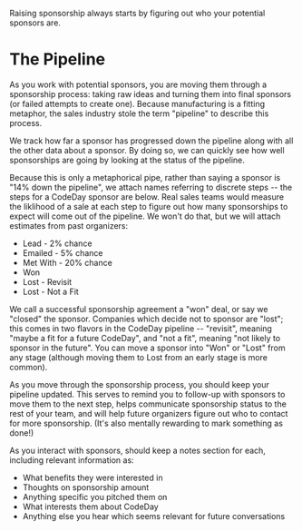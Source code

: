 Raising sponsorship always starts by figuring out who your potential sponsors are.

# The Pipeline

As you work with potential sponsors, you are moving them through a sponsorship process: taking raw ideas and turning them into final sponsors \(or failed attempts to create one\). Because manufacturing is a fitting metaphor, the sales industry stole the term "pipeline" to describe this process.

We track how far a sponsor has progressed down the pipeline along with all the other data about a sponsor. By doing so, we can quickly see how well sponsorships are going by looking at the status of the pipeline.

Because this is only a metaphorical pipe, rather than saying a sponsor is "14% down the pipeline", we attach names referring to discrete steps -- the steps for a CodeDay sponsor are below. Real sales teams would measure the liklihood of a sale at each step to figure out how many sponsorships to expect will come out of the pipeline. We won't do that, but we will attach estimates from past organizers:

* Lead - 2% chance
* Emailed - 5% chance
* Met With - 20% chance
* Won
* Lost - Revisit
* Lost - Not a Fit

We call a successful sponsorship agreement a "won" deal, or say we "closed" the sponsor. Companies which decide not to sponsor are "lost"; this comes in two flavors in the CodeDay pipeline -- "revisit", meaning "maybe a fit for a future CodeDay", and "not a fit", meaning "not likely to sponsor in the future". You can move a sponsor into "Won" or "Lost" from any stage \(although moving them to Lost from an early stage is more common\).

As you move through the sponsorship process, you should keep your pipeline updated. This serves to remind you to follow-up with sponsors to move them to the next step, helps communicate sponsorship status to the rest of your team, and will help future organizers figure out who to contact for more sponsorship. \(It's also mentally rewarding to mark something as done!\)

As you interact with sponsors, should keep a notes section for each, including relevant information as:

* What benefits they were interested in
* Thoughts on sponsorship amount
* Anything specific you pitched them on
* What interests them about CodeDay
* Anything else you hear which seems relevant for future conversations

